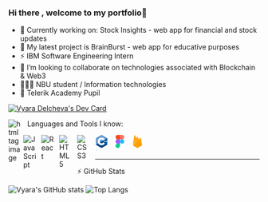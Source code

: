 ### Hi there , welcome to my portfolio👋
- 🏦 Currently working on: Stock Insights - web app for financial and stock updates 
- 🔭 My latest project is BrainBurst - web app for educative purposes
- ⚡ IBM Software Engineering Intern
- 👯 I’m looking to collaborate on technologies associated with Blockchain & Web3 
- 👩🏼‍💻 NBU student / Information technologies
- 🌱 Telerik Academy Pupil



<a href="https://app.daily.dev/vyaravalentine"><img src="https://api.daily.dev/devcards/v2/68CiM280ZgOl0mVnhdjiV.png?r=3dy&type=default" width="356" alt="Vyara Delcheva's Dev Card"/></a>

<img align="left" alt="html tag image" src="https://media2.giphy.com/media/QssGEmpkyEOhBCb7e1/giphy.gif?cid=ecf05e47a0n3gi1bfqntqmob8g9aid1oyj2wr3ds3mg700bl&rid=giphy.gif" width="25" style="margin-right: 5px;"> &nbsp; Languages and Tools I know:

<img align="left" alt="JavaScript" width="26px" src="https://cdn.jsdelivr.net/gh/devicons/devicon/icons/javascript/javascript-original.svg" style="padding-right:10px;" />
<img align="left" alt="React" width="26px" src="https://cdn.jsdelivr.net/gh/devicons/devicon/icons/react/react-original.svg" style="padding-right:10px;" />
<img align="left" alt="HTML5" width="26px" src="https://cdn.jsdelivr.net/gh/devicons/devicon/icons/html5/html5-original.svg" style="padding-right:10px;" />
<img align="left" alt="CSS3" width="26px" src="https://cdn.jsdelivr.net/gh/devicons/devicon/icons/css3/css3-original.svg" style="padding-right:10px;" />
<img align="left" alt="C++" width="26px" src="https://github.com/devicons/devicon/blob/v2.14.0/icons/cplusplus/cplusplus-original.svg" style="padding-right:10px;" />
<img align="left" alt="Figma" width="26px" src="https://github.com/devicons/devicon/blob/v2.14.0/icons/figma/figma-original.svg" style="padding-right:10px;" />
<img align="left" alt="Firebase" width="26px" src="https://github.com/devicons/devicon/blob/v2.14.0/icons/firebase/firebase-plain.svg" style="padding-right:10px;" />
<br />
<br />

---

:zap: GitHub Stats

![Vyara's GitHub stats](https://github-readme-stats.vercel.app/api?username=vyaradel&show_icons=true&theme=cobalt)
![Top Langs]( https://github-readme-stats.vercel.app/api/top-langs/?username=vyaradel&langs_count=8&count_private=false&layout=compact&theme=react&hide_border=true&bg_color=0D1117)

